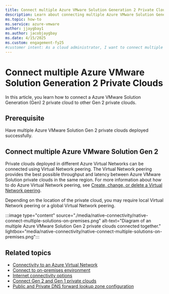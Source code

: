 ```yaml
---
title: Connect multiple Azure VMware Solution Generation 2 Private Clouds
description: Learn about connecting multiple Azure VMware Solution Generation 2 Private Clouds.
ms.topic: how-to
ms.service: azure-vmware
author: jjaygbay1
ms.author: jacobjaygbay
ms.date: 4/15/2025
ms.custom: engagement-fy25
#customer intent: As a cloud administrator, I want to connect multiple Azure VMware Solution Generation 2 Private Clouds so that I can enable seamless communication between private clouds.
---
```


# Connect multiple Azure VMware Solution Generation 2 Private Clouds

In this article, you learn how to connect a Azure VMware Solution Generation (Gen) 2 private cloud to other Gen 2 private clouds.

## Prerequisite

Have multiple Azure VMware Solution Gen 2 private clouds deployed successfully.

## Connect multiple Azure VMware Solution Gen 2 

Private clouds deployed in different Azure Virtual Networks can be connected using Virtual Network peering. The Virtual Network peering provides the best possible throughput and latency between Azure VMware Solution private clouds in the same region. For more information about how to do Azure Virtual Network peering, see [Create, change, or delete a Virtual Network peering](/azure/virtual-network/virtual-network-peering-overview).

Depending on the location of the private cloud, you may require local Virtual Network peering or a global Virtual Network peering.

:::image type="content" source="./media/native-connectivity/native-connect-multiple-solutions-on-premises.png" alt-text="Diagram of an multiple Azure VMware Solution Gen 2 private clouds connected together." lightbox="media/native-connectivity/native-connect-multiple-solutions-on-premises.png":::

## Related topics 
- [Connectivity to an Azure Virtual Network](native-network-connectivity.md)
- [Connect to on-premises environment](native-connect-on-premises.md)
- [Internet connectivity options](native-internet-connectivity-design-considerations.md)
- [Connect Gen 2 and Gen 1 private clouds](native-connect-private-cloud-previous-edition.md)
- [Public and Private DNS forward lookup zone configuration](native-dns-forward-lookup-zone.md)
